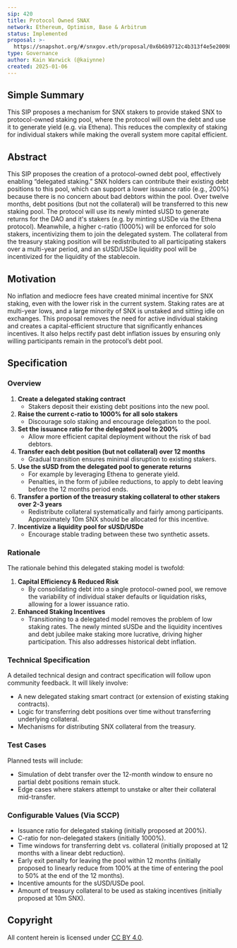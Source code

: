 ```yaml
---
sip: 420
title: Protocol Owned SNAX
network: Ethereum, Optimism, Base & Arbitrum
status: Implemented
proposal: >-
  https://snapshot.org/#/snxgov.eth/proposal/0x6b6b9712c4b313f4e5e200983f5e031e12e57239110ecc87c128945b2cdec4ef
type: Governance
author: Kain Warwick (@kaiynne)
created: 2025-01-06
---
```


<!--You can leave these HTML comments in your merged SIP and delete the visible duplicate text guides, they will not appear and may be helpful to refer to if you edit it again. This is the suggested template for new SIPs. Note that an SIP number will be assigned by an editor. When opening a pull request to submit your SIP, please use an abbreviated title in the filename, `sip-draft_title_abbrev.md`. The title should be 44 characters or less.-->

## Simple Summary

<!--"If you can't explain it simply, you don't understand it well enough." Simply describe the outcome the proposed change intends to achieve. This should be non-technical and accessible to a casual community member.-->

This SIP proposes a mechanism for SNX stakers to provide staked SNX to protocol-owned staking pool, where the protocol will own the debt and use it to generate yield (e.g. via Ethena). This reduces the complexity of staking for individual stakers while making the overall system more capital efficient.

## Abstract

<!--A short (~200 word) description of the proposed change, the abstract should clearly describe the proposed change. This is what *will* be done if the SIP is implemented, not *why* it should be done or *how* it will be done.-->

This SIP proposes the creation of a protocol-owned debt pool, effectively enabling “delegated staking.” SNX holders can contribute their existing debt positions to this pool, which can support a lower issuance ratio (e.g., 200%) because there is no concern about bad debtors within the pool. Over twelve months, debt positions (but not the collateral) will be transferred to this new staking pool. The protocol will use its newly minted sUSD to generate returns for the DAO and it's stakers (e.g. by minting sUSDe via the Ethena protocol). Meanwhile, a higher c-ratio (1000%) will be enforced for solo stakers, incentivizing them to join the delegated system. The collateral from the treasury staking position will be redistributed to all participating stakers over a multi-year period, and an sUSD/USDe liquidity pool will be incentivized for the liquidity of the stablecoin.

## Motivation

<!--This is the problem statement. This is the *why* of the SIP. It should clearly explain *why* the current state of the protocol is inadequate.-->

No inflation and mediocre fees have created minimal incentive for SNX staking, even with the lower risk in the current system. Staking rates are at multi-year lows, and a large minority of SNX is unstaked and sitting idle on exchanges. This proposal removes the need for active individual staking and creates a capital-efficient structure that significantly enhances incentives. It also helps rectify past debt inflation issues by ensuring only willing participants remain in the protocol’s debt pool.

## Specification

<!--There are five sections in the Specification:
1. Overview
2. Rationale
3. Technical Specification
4. Test Cases
5. Configurable Values (Via SCCP)
-->

### Overview

<!--This is a high level overview of how the SIP will solve the problem.-->

1. **Create a delegated staking contract**  
   - Stakers deposit their existing debt positions into the new pool.
2. **Raise the current c-ratio to 1000% for all solo stakers**  
   - Discourage solo staking and encourage delegation to the pool.
3. **Set the issuance ratio for the delegated pool to 200%**  
   - Allow more efficient capital deployment without the risk of bad debtors.
4. **Transfer each debt position (but not collateral) over 12 months**  
   - Gradual transition ensures minimal disruption to existing stakers.
5. **Use the sUSD from the delegated pool to generate returns**  
   - For example by leveraging Ethena to generate yield.
   - Penalties, in the form of jubilee reductions, to apply to debt leaving before the 12 months period ends.
6. **Transfer a portion of the treasury staking collateral to other stakers over 2-3 years**  
   - Redistribute collateral systematically and fairly among participants. Approximately 10m SNX should be allocated for this incentive.
7. **Incentivize a liquidity pool for sUSD/USDe**  
   - Encourage stable trading between these two synthetic assets.

### Rationale

<!--This is where you explain the reasoning behind how you propose to solve the problem.-->

The rationale behind this delegated staking model is twofold:  
1. **Capital Efficiency & Reduced Risk**  
   - By consolidating debt into a single protocol-owned pool, we remove the variability of individual staker defaults or liquidation risks, allowing for a lower issuance ratio.  
2. **Enhanced Staking Incentives**  
   - Transitioning to a delegated model removes the problem of low staking rates. The newly minted sUSDe and the liquidity incentives and debt jubilee make staking more lucrative, driving higher participation. This also addresses historical debt inflation.

### Technical Specification

<!--The technical specification should outline the public API of the changes proposed.-->

A detailed technical design and contract specification will follow upon community feedback. It will likely involve:  
- A new delegated staking smart contract (or extension of existing staking contracts).  
- Logic for transferring debt positions over time without transferring underlying collateral.    
- Mechanisms for distributing SNX collateral from the treasury.

### Test Cases

<!--Test cases for an implementation are mandatory for SIPs but can be included with the implementation.-->

Planned tests will include:  
- Simulation of debt transfer over the 12-month window to ensure no partial debt positions remain stuck.  
- Edge cases where stakers attempt to unstake or alter their collateral mid-transfer.  

### Configurable Values (Via SCCP)

<!--Please list all values configurable via SCCP under this implementation.-->

- Issuance ratio for delegated staking (initially proposed at 200%).  
- C-ratio for non-delegated stakers (initially 1000%).  
- Time windows for transferring debt vs. collateral (initially proposed at 12 months with a linear debt reduction).
- Early exit penalty for leaving the pool within 12 months (initially proposed to linearly reduce from 100% at the time of entering the pool to 50% at the end of the 12 months).
- Incentive amounts for the sUSD/USDe pool.  
- Amount of treasury collateral to be used as staking incentives (initially proposed at 10m SNX).

## Copyright

All content herein is licensed under [CC BY 4.0](https://creativecommons.org/licenses/by/4.0/).
